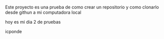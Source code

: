 Este proyecto es una prueba de como crear un repositorio y como clonarlo desde githun a mi computadora local

hoy es mi dia 2 de pruebas

icponde